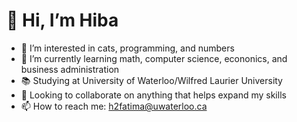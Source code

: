 

#  👋 **Hi, I’m Hiba**


- 👀 I’m interested in cats, programming, and numbers 
- 🌱 I’m currently learning math, computer science, econonics, and business administration
- 📚 Studying at University of Waterloo/Wilfred Laurier University 
- 👥 Looking to collaborate on anything that helps expand my skills 
- 📫 How to reach me: h2fatima@uwaterloo.ca















<!---
HibaFatimaA/HibaFatimaA is a ✨ special ✨ repository because its `README.md` (this file) appears on your GitHub profile.
You can click the Preview link to take a look at your changes.
--->
